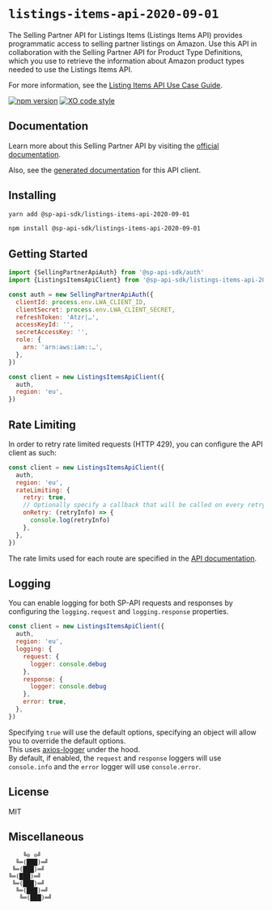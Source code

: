 # `listings-items-api-2020-09-01`

The Selling Partner API for Listings Items (Listings Items API) provides programmatic access to selling partner listings on Amazon. Use this API in collaboration with the Selling Partner API for Product Type Definitions, which you use to retrieve the information about Amazon product types needed to use the Listings Items API.

For more information, see the [Listing Items API Use Case Guide](https://developer-docs.amazon.com/sp-api/docs/listings-items-api-v2020-09-01-use-case-guide).

[![npm version](https://badgen.net/npm/v/@sp-api-sdk/listings-items-api-2020-09-01)](https://www.npmjs.com/package/@sp-api-sdk/listings-items-api-2020-09-01)
[![XO code style](https://badgen.net/badge/code%20style/XO/cyan)](https://github.com/xojs/xo)

## Documentation

Learn more about this Selling Partner API by visiting the [official documentation](https://developer-docs.amazon.com/sp-api/docs).

Also, see the [generated documentation](https://bizon.github.io/selling-partner-api-sdk/modules/_sp_api_sdk_listings_items_api_2020_09_01.html) for this API client.

## Installing

```sh
yarn add @sp-api-sdk/listings-items-api-2020-09-01
```

```sh
npm install @sp-api-sdk/listings-items-api-2020-09-01
```

## Getting Started

```javascript
import {SellingPartnerApiAuth} from '@sp-api-sdk/auth'
import {ListingsItemsApiClient} from '@sp-api-sdk/listings-items-api-2020-09-01'

const auth = new SellingPartnerApiAuth({
  clientId: process.env.LWA_CLIENT_ID,
  clientSecret: process.env.LWA_CLIENT_SECRET,
  refreshToken: 'Atzr|…',
  accessKeyId: '',
  secretAccessKey: '',
  role: {
    arn: 'arn:aws:iam::…',
  },
})

const client = new ListingsItemsApiClient({
  auth,
  region: 'eu',
})
```

## Rate Limiting

In order to retry rate limited requests (HTTP 429), you can configure the API client as such:

```javascript
const client = new ListingsItemsApiClient({
  auth,
  region: 'eu',
  rateLimiting: {
    retry: true,
    // Optionally specify a callback that will be called on every retry.
    onRetry: (retryInfo) => {
      console.log(retryInfo)
    },
  },
})
```

The rate limits used for each route are specified in the [API documentation](https://developer-docs.amazon.com/sp-api/docs).

## Logging

You can enable logging for both SP-API requests and responses by configuring the `logging.request` and `logging.response` properties.

```javascript
const client = new ListingsItemsApiClient({
  auth,
  region: 'eu',
  logging: {
    request: {
      logger: console.debug
    },
    response: {
      logger: console.debug
    },
    error: true,
  },
})
```

Specifying `true` will use the default options, specifying an object will allow you to override the default options.  
This uses [axios-logger](https://github.com/hg-pyun/axios-logger) under the hood.  
By default, if enabled, the `request` and `response` loggers will use `console.info` and the `error` logger will use `console.error`.


## License

MIT

## Miscellaneous

```
    ╚⊙ ⊙╝
  ╚═(███)═╝
 ╚═(███)═╝
╚═(███)═╝
 ╚═(███)═╝
  ╚═(███)═╝
   ╚═(███)═╝
```
